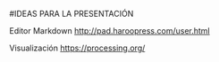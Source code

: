 #IDEAS PARA LA PRESENTACIÓN

Editor Markdown
<http://pad.haroopress.com/user.html>


Visualización
<https://processing.org/>
